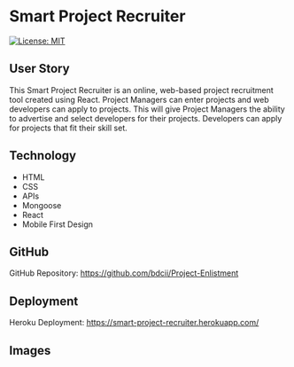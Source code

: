# Smart Project Recruiter

[![License: MIT](https://img.shields.io/badge/License-MIT-yellow.svg)](https://opensource.org/licenses/MIT)

## User Story

This Smart Project Recruiter is an online, web-based project recruitment tool created using React. Project Managers can enter projects and web developers can apply to projects. This will give Project Managers the ability to advertise and select developers for their projects. Developers can apply for projects that fit their skill set.

## Technology
- HTML
- CSS
- APIs
- Mongoose
- React
- Mobile First Design

## GitHub
GitHub Repository: https://github.com/bdcii/Project-Enlistment

## Deployment
Heroku Deployment: https://smart-project-recruiter.herokuapp.com/

## Images